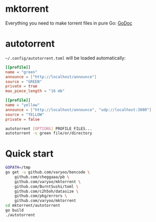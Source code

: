 # mktorrent

Everything you need to make torrent files in pure Go:
[GoDoc](https://godoc.org/github.com/varyoo/mktorrent)

# autotorrent

`~/.config/autotorrent.toml` will be loaded automatically:

~~~ toml
[[profile]]
name = "green"
announce = ["http://localhost/announce"]
source = "GREEN"
private = true
max_piece_length = "16 mb"

[[profile]]
name = "yellow"
announce = ["http://localhost/announce", "udp://localhost:3000"]
source = "YELLOW"
private = false
~~~

~~~ sh
autotorrent [OPTIONS] PROFILE FILES...
autotorrent -v green file/or/directory
~~~

# Quick start

~~~ sh
GOPATH=/tmp
go get -u github.com/varyoo/bencode \
    github.com/cheggaaa/pb \
    github.com/varyoo/mktorrent \
    github.com/BurntSushi/toml \
    github.com/c2h5oh/datasize \
    github.com/pkg/errors \
    github.com/varyoo/mktorrent
cd mktorrent/autotorrent
go build
./autotorrent
~~~
